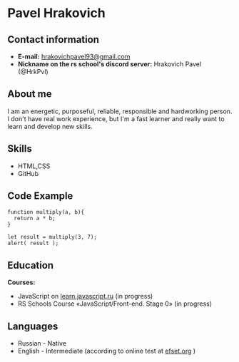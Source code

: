 # **Pavel Hrakovich**

## **Contact information**
* **E-mail:** hrakovichpavel93@gmail.com
* **Nickname on the rs school's discord server:** Hrakovich Pavel (@HrkPvl) 

## **About me**
I am an energetic, purposeful, reliable, responsible and hardworking person. I don't have real work experience, but I'm a fast learner and really want to learn and develop new skills.

## **Skills**
* HTML,CSS
* GitHub

## **Code Example**
```
function multiply(a, b){
  return a * b;
}

let result = multiply(3, 7);
alert( result );
```

## **Education**
**Courses:**
* JavaScript on [learn.javascript.ru](https://learn.javascript.ru) (in progress)
* RS Schools Course «JavaScript/Front-end. Stage 0» (in progress)

## **Languages**
* Russian - Native
* English - Intermediate (according to online test at [efset.org](https://www.efset.org/) )